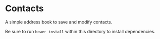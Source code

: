 # Contacts

A simple address book to save and modify contacts.

Be sure to run `bower install` within this directory to install dependencies.
